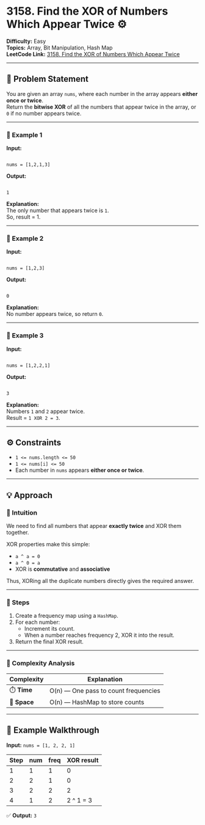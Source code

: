 # 3158. Find the XOR of Numbers Which Appear Twice ⚙️

**Difficulty:** Easy  
**Topics:** Array, Bit Manipulation, Hash Map  
**LeetCode Link:** [3158. Find the XOR of Numbers Which Appear Twice](https://leetcode.com/problems/find-the-xor-of-numbers-which-appear-twice/)

---

## 🧩 Problem Statement

You are given an array `nums`, where each number in the array appears **either once or twice**.  
Return the **bitwise XOR** of all the numbers that appear twice in the array, or `0` if no number appears twice.

---

### 🔹 Example 1

**Input:**

```

nums = [1,2,1,3]

```

**Output:**

```

1

```

**Explanation:**  
The only number that appears twice is `1`.  
So, result = 1.

---

### 🔹 Example 2

**Input:**

```

nums = [1,2,3]

```

**Output:**

```

0

```

**Explanation:**  
No number appears twice, so return `0`.

---

### 🔹 Example 3

**Input:**

```

nums = [1,2,2,1]

```

**Output:**

```

3

```

**Explanation:**  
Numbers `1` and `2` appear twice.  
Result = `1 XOR 2 = 3`.

---

## ⚙️ Constraints

- `1 <= nums.length <= 50`
- `1 <= nums[i] <= 50`
- Each number in `nums` appears **either once or twice**.

---

## 💡 Approach

### 🔸 Intuition

We need to find all numbers that appear **exactly twice** and XOR them together.

XOR properties make this simple:

- `a ^ a = 0`
- `a ^ 0 = a`
- XOR is **commutative** and **associative**

Thus, XORing all the duplicate numbers directly gives the required answer.

---

### 🔹 Steps

1. Create a frequency map using a `HashMap`.
2. For each number:
   - Increment its count.
   - When a number reaches frequency 2, XOR it into the result.
3. Return the final XOR result.

---

### 🧮 Complexity Analysis

| Complexity   | Explanation                          |
| ------------ | ------------------------------------ |
| ⏱️ **Time**  | O(n) — One pass to count frequencies |
| 💾 **Space** | O(n) — HashMap to store counts       |

---

## 🧠 Example Walkthrough

**Input:** `nums = [1, 2, 2, 1]`

| Step | num | freq | XOR result |
| ---- | --- | ---- | ---------- |
| 1    | 1   | 1    | 0          |
| 2    | 2   | 1    | 0          |
| 3    | 2   | 2    | 2          |
| 4    | 1   | 2    | 2 ^ 1 = 3  |

✅ **Output:** `3`
